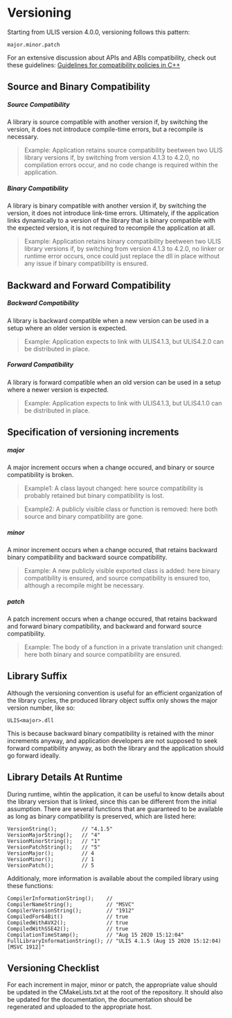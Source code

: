 # Versioning

Starting from ULIS version 4.0.0, versioning follows this pattern:

    major.minor.patch

For an extensive discussion about APIs and ABIs compatibility, check out these guidelines: [Guidelines for compatibility policies in C++](https://community.kde.org/Policies/Binary_Compatibility_Issues_With_C++)

## Source and Binary Compatibility
##### Source Compatibility  
A library is source compatible with another version if, by switching the version, it does not introduce compile-time errors, but a recompile is necessary.
> Example: Application retains source compatibility beetween two ULIS library versions if, by switching from version 4.1.3 to 4.2.0, no compilation errors occur, and no code change is required within the application.

##### Binary Compatibility  
A library is binary compatible with another version if, by switching the version, it does not introduce link-time errors. Ultimately, if the application links dynamically to a version of the library that is binary compatible with the expected version, it is not required to recompile the application at all.
> Example: Application retains binary compatibility beetween two ULIS library versions if, by switching from version 4.1.3 to 4.2.0, no linker or runtime error occurs, once could just replace the dll in place without any issue if binary compatibility is ensured.

## Backward and Forward Compatibility
##### Backward Compatibility  
A library is backward compatible when a new version can be used in a setup where an older version is expected.
> Example: Application expects to link with ULIS4.1.3, but ULIS4.2.0 can be distributed in place.

##### Forward Compatibility  
A library is forward compatible when an old version can be used in a setup where a newer version is expected.
> Example: Application expects to link with ULIS4.1.3, but ULIS4.1.0 can be distributed in place.

## Specification of versioning increments
##### major
A major increment occurs when a change occured, and binary or source compatibility is broken.
> Example1: A class layout changed: here source compatibility is probably retained but binary compatibility is lost.

> Example2: A publicly visible class or function is removed: here both source and binary compatibility are gone.

##### minor
A minor increment occurs when a change occured, that retains backward binary compatibility and backward source compatibility.
> Example: A new publicly visible exported class is added: here binary compatibility is ensured, and source compatibility is ensured too, although a recompile might be necessary.

##### patch
A patch increment occurs when a change occured, that retains backward and forward binary compatibility, and backward and forward source compatibility.
> Example: The body of a function in a private translation unit changed: here both binary and source compatibility are ensured.

## Library Suffix
Although the versioning convention is useful for an efficient organization of the library cycles, the produced library object suffix only shows the major version number, like so:

    ULIS<major>.dll

This is because backward binary compatibility is retained with the minor increments anyway, and application developers are not supposed to seek forward compatibility anyway, as both the library and the application should go forward ideally.

## Library Details At Runtime
During runtime, wihtin the application, it can be useful to know details about the library version that is linked, since this can be different from the initial assumption.
There are several functions that are guaranteed to be available as long as binary compatibility is preserved, which are listed here:

    VersionString();        // "4.1.5"
    VersionMajorString();   // "4"
    VersionMinorString();   // "1"
    VersionPatchString();   // "5"
    VersionMajor();         // 4
    VersionMinor();         // 1
    VersionPatch();         // 5

Additionaly, more information is available about the compiled library using these functions:

    CompilerInformationString();    //
    CompilerNameString();           // "MSVC"
    CompilerVersionString();        // "1912"
    CompiledFor64Bit()              // true
    CompiledWithAVX2();             // true
    CompiledWithSSE42();            // true
    CompilationTimeStamp();         // "Aug 15 2020 15:12:04"
    FullLibraryInformationString(); // "ULIS 4.1.5 (Aug 15 2020 15:12:04) [MSVC 1912]"

## Versioning Checklist
For each increment in major, minor or patch, the appropriate value should be updated in the CMakeLists.txt at the root of the repository. It should also be updated for the documentation, the documentation should be regenerated and uploaded to the appropriate host.

